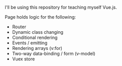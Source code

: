 I'll be using this repository for teaching myself Vue.js.

Page holds logic for the following:

- Router
- Dynamic class changing
- Conditional rendering
- Events / emitting
- Rendering arrays (v:for)
- Two-way data-binding / form (v-model)
- Vuex store